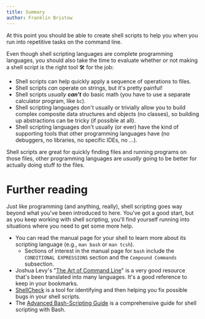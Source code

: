 ```yaml
---
title: Summary
author: Franklin Bristow
---
```


At this point you should be able to create shell scripts to help you when you
run into repetitive tasks on the command line.

Even though shell scripting languages are complete programming languages, you 
should also take the time to evaluate whether or not making a shell script is 
the right tool :hammer_and_wrench: for the job:

* Shell scripts can help quickly apply a sequence of operations to files.
* Shell scripts *can* operate on strings, but it's pretty painful!
* Shell scripts *usually **can't*** do basic math (you have to use a separate
  calculator program, like `bc`).
* Shell scripting languages don't usually or trivially allow you to build
  complex composite data structures and objects (no classes), so building up
  abstractions can be tricky (if possible at all).
* Shell scripting languages don't usually (or ever) have the kind of supporting
  tools that other programming languages have (no debuggers, no libraries, no
  specific IDEs, no ...).

Shell scripts are great for quickly finding files and running programs on those
files, other programming languages are *usually* going to be better for
actually doing stuff *to* the files.

Further reading
===============

Just like programming (and anything, really), shell scripting goes way beyond 
what you've been introduced to here. You've got a good start, but as you keep
working with shell scripting, you'll find yourself running into situations where
you need to get some more help.

* You can read the manual page for your shell to learn more about its scripting
  language (e.g., `man bash` or `man tcsh`).
    * Sections of interest in the manual page for `bash` include the
      `CONDITIONAL EXPRESSIONS` section and the `Compound Commands` subsection.
* Joshua Levy's "[The Art of Command Line]" is a very good resource that's been
  translated into many languages. It's a good reference to keep in your
  bookmarks.
* [ShellCheck] is a tool for identifying and then helping you fix possible bugs
  in your shell scripts.
* The [Advanced Bash-Scripting Guide] is a comprehensive guide for shell
  scripting with Bash.

[The Art of Command Line]: https://github.com/jlevy/the-art-of-command-line
[ShellCheck]: https://www.shellcheck.net/
[Advanced Bash-Scripting Guide]: https://tldp.org/LDP/abs/html/

